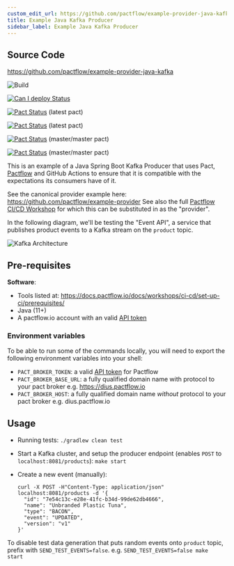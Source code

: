 ```yaml
---
custom_edit_url: https://github.com/pactflow/example-provider-java-kafka/edit/master/README.md
title: Example Java Kafka Producer
sidebar_label: Example Java Kafka Producer
---
```


<!-- This file has been synced from the pactflow/example-provider-java-kafka repository. Please do not edit it directly. The URL of the source file can be found in the custom_edit_url value above -->

## Source Code

https://github.com/pactflow/example-provider-java-kafka


![Build](https://github.com/pactflow/example-provider-java-kafka/workflows/Build/badge.svg)

[![Can I deploy Status](https://testdemo.pactflow.io/pacticipants/pactflow-example-provider-java-kafka/branches/master/latest-version/can-i-deploy/to-environment/production/badge.svg)](https://testdemo.pactflow.io/overview/provider/pactflow-example-provider-java-kafka/consumer/pactflow-example-consumer-js-kafka)

[![Pact Status](https://testdemo.pactflow.io/pacts/provider/pactflow-example-provider-java-kafka/consumer/pactflow-example-consumer-java-kafka/latest/badge.svg)](https://testdemo.pactflow.io/pacts/provider/pactflow-example-provider-java-kafka/consumer/pactflow-example-consumer-java-kafka/latest) (latest pact)

[![Pact Status](https://testdemo.pactflow.io/pacts/provider/pactflow-example-provider-java-kafka/consumer/pactflow-example-consumer-js-kafka/latest/badge)](https://testdemo.pactflow.io/pacts/provider/pactflow-example-provider-java-kafka/consumer/pactflow-example-consumer-js-kafka/latest) (latest pact)

[![Pact Status](https://testdemo.pactflow.io/pacts/provider/pactflow-example-provider-java-kafka/consumer/pactflow-example-consumer-java-kafka/latest/master/badge.svg)](https://testdemo.pactflow.io/pacts/provider/pactflow-example-provider-java-kafka/consumer/pactflow-example-consumer-java-kafka/latest/master) (master/master pact)

[![Pact Status](https://testdemo.pactflow.io/pacts/provider/pactflow-example-provider-java-kafka/consumer/pactflow-example-consumer-js-kafka/latest/master/badge.svg)](https://testdemo.pactflow.io/pacts/provider/pactflow-example-provider-java-kafka/consumer/pactflow-example-consumer-js-kafka/latest/master) (master/master pact)

This is an example of a Java Spring Boot Kafka Producer that uses Pact, [Pactflow](https://pactflow.io) and GitHub Actions to ensure that it is compatible with the expectations its consumers have of it.

See the canonical provider example here: https://github.com/pactflow/example-provider
See also the full [Pactflow CI/CD Workshop](https://github.com/pactflow/ci-cd-workshop) for which this can be substituted in as the "provider".

In the following diagram, we'll be testing the "Event API", a service that publishes product events to a Kafka stream on the `product` topic.

![Kafka Architecture](https://raw.githubusercontent.com/pactflow/example-provider-java-kafka/master/docs/kafka.png)

## Pre-requisites

**Software**:

* Tools listed at: https://docs.pactflow.io/docs/workshops/ci-cd/set-up-ci/prerequisites/
* Java (11+)
* A pactflow.io account with an valid [API token](https://docs.pactflow.io/docs/getting-started/#configuring-your-api-token)

### Environment variables
 
To be able to run some of the commands locally, you will need to export the following environment variables into your shell:

* `PACT_BROKER_TOKEN`: a valid [API token](https://docs.pactflow.io/docs/getting-started/#configuring-your-api-token) for Pactflow
* `PACT_BROKER_BASE_URL`: a fully qualified domain name with protocol to your pact broker e.g. https://dius.pactflow.io
* `PACT_BROKER_HOST`: a fully qualified domain name _without_ protocol to your pact broker e.g. dius.pactflow.io

## Usage

* Running tests: `./gradlew clean test`
* Start a Kafka cluster, and setup the producer endpoint (enables `POST` to `localhost:8081/products`): `make start`
* Create a new event (manually):

    ```
    curl -X POST -H"Content-Type: application/json" localhost:8081/products -d '{
      "id": "7e54c13c-e28e-41fc-b34d-99de62db4666",
      "name": "Unbranded Plastic Tuna",
      "type": "BACON",
      "event": "UPDATED",
      "version": "v1"
    }'
    ```

To disable test data generation that puts random events onto `product` topic, prefix with `SEND_TEST_EVENTS=false`. e.g. `SEND_TEST_EVENTS=false make start`
